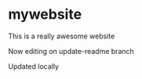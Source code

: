 # mywebsite

This is a really awesome website

Now editing on update-readme branch

Updated locally
